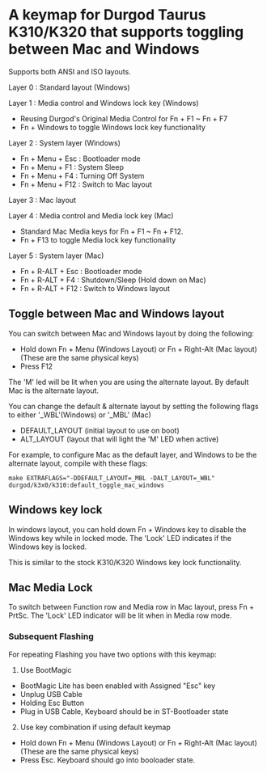 # A keymap for Durgod Taurus K310/K320 that supports toggling between Mac and Windows

Supports both ANSI and ISO layouts.

Layer 0 : Standard layout (Windows)

Layer 1 : Media control and Windows lock key (Windows)
- Reusing Durgod's Original Media Control for Fn + F1 ~ Fn + F7
- Fn + Windows to toggle Windows lock key functionality

Layer 2 : System layer (Windows)
- Fn + Menu + Esc : Bootloader mode
- Fn + Menu + F1  : System Sleep
- Fn + Menu + F4  : Turning Off System
- Fn + Menu + F12 : Switch to Mac layout

Layer 3 : Mac layout

Layer 4 : Media control and Media lock key (Mac)
 - Standard Mac Media keys for Fn + F1 ~ Fn + F12.
 - Fn + F13 to toggle Media lock key functionality

Layer 5 : System layer (Mac)
- Fn + R-ALT + Esc : Bootloader mode
- Fn + R-ALT + F4  : Shutdown/Sleep (Hold down on Mac)
- Fn + R-ALT + F12 : Switch to Windows layout

## Toggle between Mac and Windows layout

You can switch between Mac and Windows layout by doing the following:
- Hold down Fn + Menu (Windows Layout) or Fn + Right-Alt (Mac layout)  (These are the same physical keys)
- Press F12

The 'M' led will be lit when you are using the alternate layout.  By default Mac is the alternate layout.

You can change the default & alternate layout by setting the following flags to either '_WBL'(Windows) or '_MBL' (Mac)
- DEFAULT_LAYOUT (initial layout to use on boot)
- ALT_LAYOUT (layout that will light the 'M' LED when active)

For example, to configure Mac as the default layer, and Windows to be the alternate layout, compile with these flags:

    make EXTRAFLAGS="-DDEFAULT_LAYOUT=_MBL -DALT_LAYOUT=_WBL" durgod/k3x0/k310:default_toggle_mac_windows

## Windows key lock

In windows layout, you can hold down Fn + Windows key to disable the Windows key while in locked mode.  The 'Lock' LED
indicates if the Windows key is locked.

This is similar to the stock K310/K320 Windows key lock functionality.

## Mac Media Lock

To switch between Function row and Media row in Mac layout, press Fn + PrtSc.  The 'Lock' LED indicator will be lit when in Media row mode.

### Subsequent Flashing

For repeating Flashing you have two options with this keymap:
1. Use BootMagic
- BootMagic Lite has been enabled with Assigned "Esc" key 
- Unplug USB Cable
- Holding Esc Button 
- Plug in USB Cable, Keyboard should be in ST-Bootloader state
2. Use key combination if using default keymap
- Hold down Fn + Menu (Windows Layout) or Fn + Right-Alt (Mac layout)  (These are the same physical keys)
- Press Esc.  Keyboard should go into booloader state.
